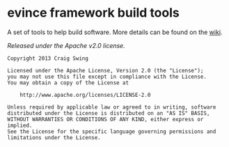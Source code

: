 evince framework build tools
=====================

A set of tools to help build software.  More details can be found on the [wiki](https://github.com/cswing/evinceframework-build/wiki).


*Released under the Apache v2.0 license.*

    Copyright 2013 Craig Swing
 
    Licensed under the Apache License, Version 2.0 (the "License");
    you may not use this file except in compliance with the License.
    You may obtain a copy of the License at
 
        http://www.apache.org/licenses/LICENSE-2.0
 
    Unless required by applicable law or agreed to in writing, software
    distributed under the License is distributed on an "AS IS" BASIS,
    WITHOUT WARRANTIES OR CONDITIONS OF ANY KIND, either express or implied.
    See the License for the specific language governing permissions and
    limitations under the License.
